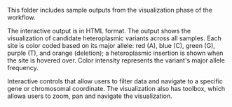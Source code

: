 This folder includes sample outputs from the visualization phase of the workflow.

The interactive output is in HTML format. The output shows the visualization of candidate heteroplasmic variants across all samples.  Each site is color coded based on its major allele: red (A), blue (C), green (G), purple (T), and orange (deletion); a heteroplasmic insertion is shown when the site is hovered over.   Color intensity represents the variant's major allele frequency.

Interactive controls that allow users to filter data and navigate to a specific gene or chromosomal coordinate. The visualization also has toolbox, which allowa users to zoom, pan and navigate the visualization.
